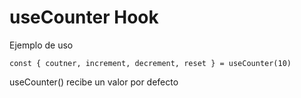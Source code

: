 # useCounter Hook

Ejemplo de uso

```
const { coutner, increment, decrement, reset } = useCounter(10)
```

useCounter() recibe un valor por defecto
